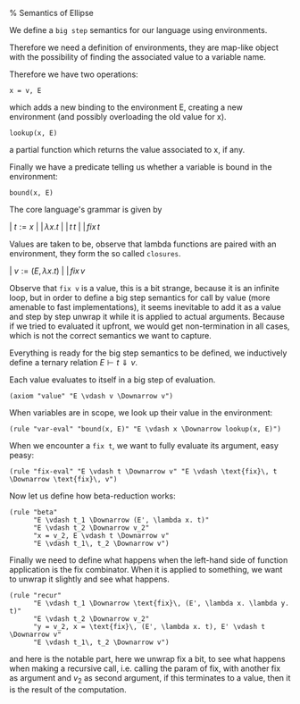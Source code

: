 % Semantics of Ellipse


We define a `big step` semantics for our language using environments.

Therefore we need a definition of environments, they are map-like object with the possibility of finding the associated value to a variable name.

Therefore we have two operations:

```
x = v, E
```

which adds a new binding to the environment E, creating a new environment (and possibly overloading the old value for x).

```
lookup(x, E)
```

a partial function which returns the value associated to x, if any.

Finally we have a predicate telling us whether a variable is bound in the environment:

```
bound(x, E)
```


The core language's grammar is given by

| $t := x$
|       $|\, \lambda x. t$
|       $|\, t \, t$
|       $|\, \textit{fix}\, t$

Values are taken to be, observe that lambda functions are paired with an environment, they form the so called `closures`.

| $v := (E, \lambda x. t)$
|       $|\, \textit{fix}\, v$

Observe that `fix v` is a value, this is a bit strange, because it is an infinite loop,
but in order to define a big step semantics for call by value (more amenable to fast implementations),
it seems inevitable to add it as a value and step by step unwrap it while it is applied
to actual arguments. Because if we tried to evaluated it upfront, we would get
non-termination in all cases, which is not the correct semantics we want to capture.

Everything is ready for the big step semantics to be defined, we inductively define a ternary relation $E \vdash t \Downarrow v$.

Each value evaluates to itself in a big step of evaluation.

```nat-ded
(axiom "value" "E \vdash v \Downarrow v")
```

When variables are in scope, we look up their value in the environment:

```nat-ded
(rule "var-eval" "bound(x, E)" "E \vdash x \Downarrow lookup(x, E)")
```

When we encounter a `fix t`, we want to fully evaluate its argument, easy peasy:

```nat-ded
(rule "fix-eval" "E \vdash t \Downarrow v" "E \vdash \text{fix}\, t \Downarrow \text{fix}\, v")
```

Now let us define how beta-reduction works:

```nat-ded
(rule "beta"
      "E \vdash t_1 \Downarrow (E', \lambda x. t)" 
      "E \vdash t_2 \Downarrow v_2"
      "x = v_2, E \vdash t \Downarrow v"
      "E \vdash t_1\, t_2 \Downarrow v")
```

Finally we need to define what happens when the left-hand side of function application
is the fix combinator. When it is applied to something, we want to unwrap it slightly
and see what happens.

```nat-ded
(rule "recur"
      "E \vdash t_1 \Downarrow \text{fix}\, (E', \lambda x. \lambda y. t)"
      "E \vdash t_2 \Downarrow v_2"
      "y = v_2, x = \text{fix}\, (E', \lambda x. t), E' \vdash t \Downarrow v"
      "E \vdash t_1\, t_2 \Downarrow v")
```

and here is the notable part, here we unwrap fix a bit, to see what happens when
making a recursive call, i.e. calling the param of fix, with another fix as argument
and $v_2$ as second argument, if this terminates to a value, then it is the result of
the computation.
